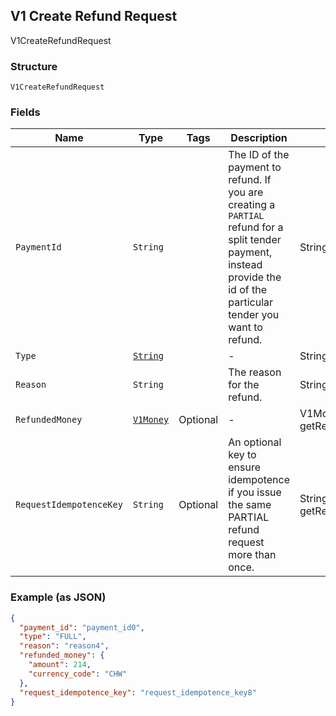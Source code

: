 ## V1 Create Refund Request

V1CreateRefundRequest

### Structure

`V1CreateRefundRequest`

### Fields

| Name | Type | Tags | Description | Getter |
|  --- | --- | --- | --- | --- |
| `PaymentId` | `String` |  | The ID of the payment to refund. If you are creating a `PARTIAL`<br>refund for a split tender payment, instead provide the id of the<br>particular tender you want to refund. | String getPaymentId() |
| `Type` | [`String`](/doc/models/v1-create-refund-request-type.md) |  | - | String getType() |
| `Reason` | `String` |  | The reason for the refund. | String getReason() |
| `RefundedMoney` | [`V1Money`](/doc/models/v1-money.md) | Optional | - | V1Money getRefundedMoney() |
| `RequestIdempotenceKey` | `String` | Optional | An optional key to ensure idempotence if you issue the same PARTIAL refund request more than once. | String getRequestIdempotenceKey() |

### Example (as JSON)

```json
{
  "payment_id": "payment_id0",
  "type": "FULL",
  "reason": "reason4",
  "refunded_money": {
    "amount": 214,
    "currency_code": "CHW"
  },
  "request_idempotence_key": "request_idempotence_key8"
}
```


